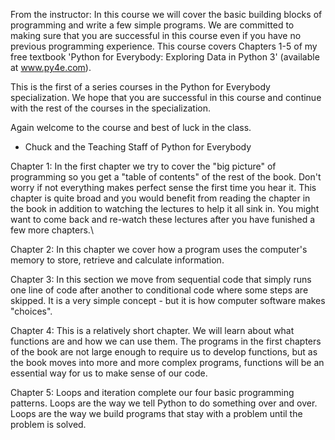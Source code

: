 From the instructor: 
In this course we will cover the basic building blocks of programming and write a few simple programs. We are committed to making sure that you are successful in this course even if you have no previous programming experience. This course covers Chapters 1-5 of my free textbook 'Python for Everybody: Exploring Data in Python 3' (available at www.py4e.com).

This is the first of a series courses in the Python for Everybody specialization. We hope that you are successful in this course and continue with the rest of the courses in the specialization.

Again welcome to the course and best of luck in the class.

- Chuck and the Teaching Staff of Python for Everybody

Chapter 1: In the first chapter we try to cover the "big picture" of programming so you get a "table of contents" of the rest of the book. Don't worry if not everything makes perfect sense the first time you hear it. This chapter is quite broad and you would benefit from reading the chapter in the book in addition to watching the lectures to help it all sink in. You might want to come back and re-watch these lectures after you have funished a few more chapters.\

Chapter 2: In this chapter we cover how a program uses the computer's memory to store, retrieve and calculate information.

Chapter 3: In this section we move from sequential code that simply runs one line of code after another to conditional code where some steps are skipped. It is a very simple concept - but it is how computer software makes "choices".

Chapter 4: This is a relatively short chapter. We will learn about what functions are and how we can use them. The programs in the first chapters of the book are not large enough to require us to develop functions, but as the book moves into more and more complex programs, functions will be an essential way for us to make sense of our code.

Chapter 5: Loops and iteration complete our four basic programming patterns. Loops are the way we tell Python to do something over and over. Loops are the way we build programs that stay with a problem until the problem is solved.
